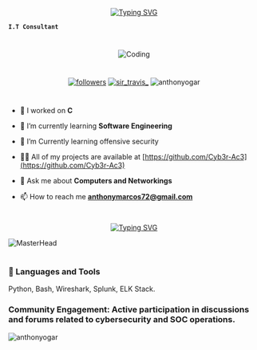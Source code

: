 <p align="center">
  <a href="https://git.io/typing-svg"><img src="https://readme-typing-svg.demolab.com?font=sofia+pro&weight=900&size=40&pause=1000&color=512F92&vCenter=true&width=1000&height=53&lines=Hi+%F0%9F%91%8B%2C+I'm+Odey+Ogar+Anthony%2C;A+passionate+backend+developer+from+Nigeria;And+also+an+Aspiring+SOC %2FAnalyst+Cybersecurity Enthusiast%2C;Python & Network Security+1%2BCurrently+learning+offensive+security" alt="Typing SVG" /></a>
</p>

**`I.T Consultant`**

<h3 align="center">
</h3>

#

<!-- #  Hi 👋, I'm Anthony, A passionate Software Engineer from Planet Earth -->

<p align="center">
  <img align="center"alt="Coding" width"300" src="https://camo.githubusercontent.com/cae12fddd9d6982901d82580bdf321d81fb299141098ca1c2d4891870827bf17/68747470733a2f2f6d69726f2e6d656469756d2e636f6d2f6d61782f313336302f302a37513379765349765f7430696f4a2d5a2e676966">
</p>

#

 <p align="center">
      <a href="https://github.com/Cyb3r-Ac3?tab=followers">
         <img alt="followers" title="Follow me on Github" src="https://custom-icon-badges.demolab.com/github/followers/Cyb3r-Ac3?color=B7ACE3&labelColor=512F92&style=for-the-badge&logo=person-add&label=Follow&logoColor=white"/></a>
  <a href="https://twitter.com/sir_travis_" target="blank"><img src="https://img.shields.io/twitter/follow/sir_travis_?logo=twitter&color=B7ACE3&labelColor=512F92&style=for-the-badge" alt="sir_travis_" /></a>
  <img src="https://komarev.com/ghpvc/?username=anthonyogar&label=Profile%20views&color=B7ACE3&labelColor=512F92&style=for-the-badge" alt="anthonyogar" /> 
   </p>
   
 #  
 
- 🔭 I worked on **C**

- 🌱 I’m currently learning **Software Engineering**
  
- 🌱 I’m Currently learning offensive security

- 👨‍💻 All of my projects are available at [https://github.com/Cyb3r-Ac3](https://github.com/Cyb3r-Ac3)

- 💬 Ask me about **Computers and Networkings**

- 📫 How to reach me **anthonymarcos72@gmail.com**

#

<p align="center">
  <a href="https://git.io/typing-svg"><img src="https://readme-typing-svg.demolab.com?font=Fira+Code&weight=900&size=90&pause=1000&color=FFFFFF&background=512F92&center=true&vCenter=true&width=2000&height=150&lines=%22Shaping+The+World+One+Code+At+A+Time%22" alt="Typing SVG" /></a>
</p>

![MasterHead](https://camo.githubusercontent.com/ba9f3bd30647e352a3f5e1e45eb45c6ec7bad6155cd16aaedf4a426738da0ca5/68747470733a2f2f696e646f616e616c79746963612e636f6d2f7374617469632f696d616765732f62616e6e6572722e676966)

#





#
### 🧰 Languages and Tools
Python, Bash, Wireshark, Splunk, ELK Stack.

### Community Engagement: Active participation in discussions and forums related to cybersecurity and SOC operations.

<p>
  <img align="center" src="https://streak-stats.demolab.com?user=Anthonyogar&theme=gruvbox&border_radius=4.5" alt="anthonyogar" />
</p>
<!-- ![GitHub Streak](https://streak-stats.demolab.com?user=Anhonyogar&theme=gruvbox&border_radius=4.5) -->
